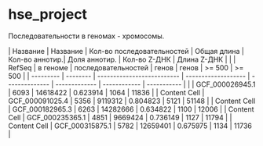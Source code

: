 # hse_project

Последовательности в геномах - хромосомы.

| Название  | Название | Кол-во последовательностей | Общая длина         | Кол-во аннотир.| Доля аннотир. | Кол-во Z-ДНК | Длина Z-ДНК |
|           |  RefSeq  |   в геноме               | последовательностей | генов          | генов         | >= 500       | >= 500      |
| --------- | -------- | -------------------------- | ------------------- | -------------- | ------------- | ------------ | ----------- |
|               | GCF_000026945.1  | 6093 | 14618422 | 0.623914 | 1064 | 11836 |
| Content Cell  | GCF_000091025.4  | 5356 | 9119312  | 0.804823 | 5121 | 51148 |
| Content Cell  | GCF_000182965.3  | 6263 | 14282666 | 0.634822 | 1100 | 12006 |
| Content Cell  | GCF_000235365.1  | 4851 | 9669424  | 0.736149 | 1127 | 11794 |
| Content Cell  | GCF_000315875.1  | 5782 | 12659401 | 0.675975 | 1134 | 11736 |
